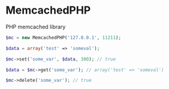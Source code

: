 MemcachedPHP
============

PHP memcached library

```php
$mc = new MemcachedPHP('127.0.0.1', 11211);

$data = array('test' => 'someval');

$mc->set('some_var', $data, 300); // true

$data = $mc->get('some_var'); // array('test' => 'someval')

$mc->delete('some_var'); // true

```
